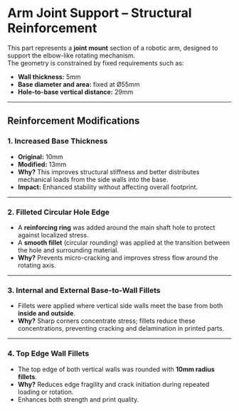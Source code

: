 # Arm Joint Support – Structural Reinforcement

This part represents a **joint mount** section of a robotic arm, designed to support the elbow-like rotating mechanism.  
The geometry is constrained by fixed requirements such as:
- **Wall thickness:** 5mm 
- **Base diameter and area:** fixed at Ø55mm
- **Hole-to-base vertical distance:** 29mm

---

## Reinforcement Modifications

### 1. Increased Base Thickness
- **Original:** 10mm  
- **Modified:** 13mm  
- **Why?** This improves structural stiffness and better distributes mechanical loads from the side walls into the base.
- **Impact:** Enhanced stability without affecting overall footprint.

---

### 2. Filleted Circular Hole Edge
- A **reinforcing ring** was added around the main shaft hole to protect against localized stress.
- A **smooth fillet** (circular rounding) was applied at the transition between the hole and surrounding material.
- **Why?** Prevents micro-cracking and improves stress flow around the rotating axis.

---

### 3. Internal and External Base-to-Wall Fillets
- Fillets were applied where vertical side walls meet the base from both **inside and outside**.
- **Why?** Sharp corners concentrate stress; fillets reduce these concentrations, preventing cracking and delamination in printed parts.

---

### 4. Top Edge Wall Fillets
- The top edge of both vertical walls was rounded with **10mm radius fillets**.
- **Why?** Reduces edge fragility and crack initiation during repeated loading or rotation.
- Enhances both strength and print quality.
